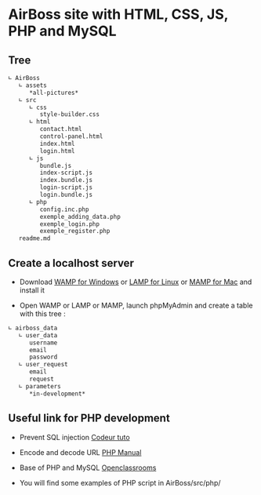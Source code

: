 # AirBoss site with HTML, CSS, JS, PHP and MySQL

## Tree
``` bash
∟ AirBoss
   ∟ assets
      *all-pictures*
   ∟ src
      ∟ css
         style-builder.css
      ∟ html
         contact.html
         control-panel.html
         index.html
         login.html
      ∟ js
         bundle.js
         index-script.js
         index.bundle.js
         login-script.js
         login.bundle.js
      ∟ php
         config.inc.php
         exemple_adding_data.php
         exemple_login.php
         exemple_register.php
   readme.md
```

## Create a localhost server
- Download [WAMP for Windows](https://www.wampserver.com/) or [LAMP for Linux](https://doc.ubuntu-fr.org/lamp) or [MAMP for Mac](https://www.mamp.info/en/mac/) and install it

- Open WAMP or LAMP or MAMP, launch phpMyAdmin and create a table with this tree :
``` bash
∟ airboss_data
   ∟ user_data
      username
      email
      password
   ∟ user_request
      email
      request
   ∟ parameters
      *in-development*
```

## Useful link for PHP development
- Prevent SQL injection [Codeur tuto](https://www.codeur.com/tuto/php/se-proteger-injections-sql/)
- Encode and decode URL [PHP Manual](https://www.php.net/manual/fr/function.base64-encode.php)
- Base of PHP and MySQL [Openclassrooms](https://openclassrooms.com/fr/courses/918836-concevez-votre-site-web-avec-php-et-mysql)

- You will find some examples of PHP script in AirBoss/src/php/